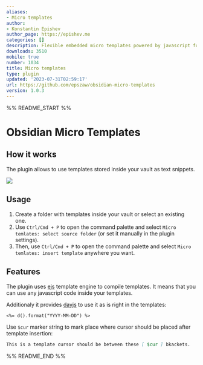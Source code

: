 ```yaml
---
aliases:
- Micro templates
author:
- Konstantin Epishev
author_page: https://epishev.me
categories: []
description: Flexible embedded micro templates powered by javascript functions
downloads: 3510
mobile: true
number: 1034
title: Micro templates
type: plugin
updated: '2023-07-31T02:59:17'
url: https://github.com/epszaw/obsidian-micro-templates
version: 1.0.3
---
```


%% README_START %%

# Obsidian Micro Templates

## How it works

The plugin allows to use templates stored inside your vault as text snippets.

![](https://raw.githubusercontent.com/epszaw/obsidian-micro-templates/HEAD/static/demo.gif)

## Usage

1. Create a folder with templates inside your vault or select an existing one.
2. Use `Ctrl/Cmd + P` to open the command palette and select `Micro temlates: select source folder` (or set it manually in the plugin settings).
3. Then, use `Ctrl/Cmd + P` to open the command palette and select `Micro temlates: insert template` anywhere you want.

## Features

The plugin uses [ejs](https://ejs.co/) template engine to compile templates. It means that you can use any javascript code inside your templates.

Additionaly it provides [dayjs](https://day.js.org/) to use it as is right in the templates:

```md
<%= d().format("YYYY-MM-DD") %>
```

Use `$cur` marker string to mark place where cursor should be placed after template insertion:

```md
This is a template cursor should be between these [ $cur ] bkackets.
```


%% README_END %%